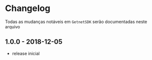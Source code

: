 # Changelog

Todas as mudanças notáveis ​​em `GetnetSDK` serão documentadas neste arquivo

## 1.0.0 - 2018-12-05

- release inicial
